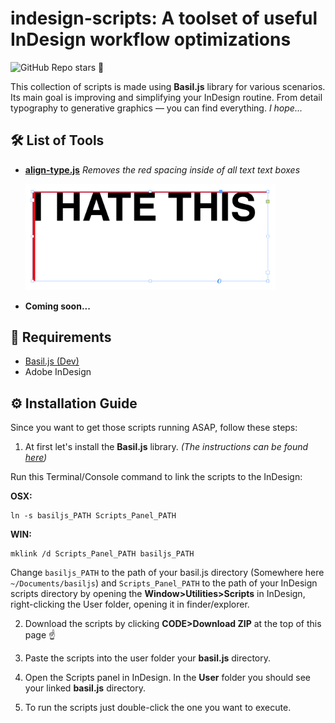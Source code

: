 # indesign-scripts: A toolset of useful InDesign workflow optimizations
![GitHub Repo stars](https://img.shields.io/github/stars/vladysolonyi/indesign-scripts?style=social)
🥲

This collection of scripts is made using **Basil.js** library for various scenarios. Its main goal is improving and simplifying your InDesign routine. From detail typography to generative graphics — you can find everything. *I hope...*

## 🛠️ List of Tools

- **[align-type.js](/align-type.js)** *Removes the red spacing inside of all text text boxes*
  
  <img width="400" src="./example_images/align-type.png" alt="red spacing inside of a text box">
  
- **Coming soon...**

## 📜 Requirements
  - [Basil.js (Dev)](https://github.com/basiljs/basil.js/tree/develop)
  - Adobe InDesign

## ⚙️ Installation Guide

Since you want to get those scripts running ASAP, follow these steps:

1. At first let's install the **Basil.js** library. *(The instructions can be found [here](https://basiljs2.netlify.app/tutorials/01-getting-started/))*

Run this Terminal/Console command to link the scripts to the InDesign:
  
**OSX:**
```
ln -s basiljs_PATH Scripts_Panel_PATH
```
**WIN:**
```
mklink /d Scripts_Panel_PATH basiljs_PATH
```

Change `basiljs_PATH` to the path of your basil.js directory (Somewhere here `~/Documents/basiljs`) and `Scripts_Panel_PATH` to the path of your InDesign scripts directory by opening the **Window>Utilities>Scripts** in InDesign, right-clicking the User folder, opening it in finder/explorer.

2. Download the scripts by clicking **CODE>Download ZIP** at the top of this page ☝️ 

3. Paste the scripts into the user folder your **basil.js** directory.

4. Open the Scripts panel in InDesign. In the **User** folder you should see your linked **basil.js** directory.

5. To run the scripts just double-click the one you want to execute.
